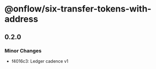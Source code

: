 # @onflow/six-transfer-tokens-with-address

## 0.2.0

### Minor Changes

- f4016c3: Ledger cadence v1
